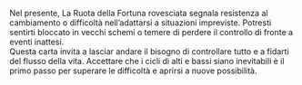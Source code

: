 Nel presente, La Ruota della Fortuna rovesciata segnala resistenza al cambiamento o difficoltà nell’adattarsi a situazioni impreviste. Potresti sentirti bloccato in vecchi schemi o temere di perdere il controllo di fronte a eventi inattesi.  
Questa carta invita a lasciar andare il bisogno di controllare tutto e a fidarti del flusso della vita. Accettare che i cicli di alti e bassi siano inevitabili è il primo passo per superare le difficoltà e aprirsi a nuove possibilità.
